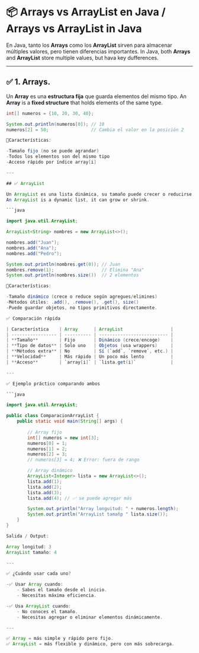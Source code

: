 # 📦 Arrays vs ArrayList en Java / Arrays vs ArrayList in Java

En Java, tanto los **Arrays** como los **ArrayList** sirven para almacenar múltiples valores, pero tienen diferencias importantes.
In Java, both **Arrays** and **ArrayList** store multiple values, but hava key dufferences.

---

##  ✅ 1. Arrays.

Un **Array** es una **estructura fija** que guarda elementos del mismo tipo.
An **Array** is a **fixed structure** that holds elements of the same type.

```java
int[] numeros = {10, 20, 30, 40};

System.out.println(numeros[0]); // 10
numeros[2] = 50;                // Cambia el valor en la posición 2

📌Características:

-Tamaño fijo (no se puede agrandar)
-Todos los elementos son del mismo tipo
-Acceso rápido por índice array[i]

---

## ✅ ArrayList

Un ArrayList es una lista dinámica, su tamaño puede crecer o reducirse.
An ArrayList is a dynamic list, it can grow or shrink.

```java

import java.util.ArrayList;

ArrayList<String> nombres = new ArrayList<>();

nombres.add("Juan");
nombres.add("Ana");
nombres.add("Pedro");

System.out.println(nombres.get(0)); // Juan
nombres.remove(1);                  // Elimina "Ana"
System.out.println(nombres.size())  // 2 elementos

📌Características:

-Tamaño dinámico (crece o reduce según agregues/elimines)
-Métodos útiles: .add(), .remove(), .get(), size()
-Puede guardar objetos, no tipos primitivos directamente.

✅ Comparación rápida

| Característica    | Array      | ArrayList                  |
| ----------------- | ---------- | -------------------------- |
| **Tamaño**        | Fijo       | Dinámico (crece/encoge)    |
| **Tipo de datos** | Solo uno   | Objetos (usa wrappers)     |
| **Métodos extra** | No         | Sí (`add`, `remove`, etc.) |
| **Velocidad**     | Más rápido | Un poco más lento          |
| **Acceso**        | `array[i]` | `lista.get(i)`             |

---

✅ Ejemplo práctico comparando ambos

```java

import java.util.ArrayList;

public class ComparacionArrayList {
    public static void main(String[] args) {
        
        // Array fijo
        int[] numeros = new int[3];
        numeros[0] = 1;
        numeros[1] = 2;
        numeros[2] = 3;
        // numeros[3] = 4; ❌ Error: fuera de rango

        // Array dinámico
        ArrayList<Integer> lista = new ArrayList<>();
        lista.add(1);
        lista.add(2);
        lista.add(3);
        lista.add(4); // ✅ se puede agregar más

        System.out.println("Array longuitud: " + numeros.length);
        System.out.println("ArrayList tamañp " lista.size());
    }
}

Salida / Output:

Array longitud: 3
ArrayList tamaño: 4

---

✅ ¿Cuándo usar cada uno?

-✅ Usar Array cuando:
    - Sabes el tamaño desde el inicio.
    - Necesitas máxima eficiencia.

-✅ Usa ArrayList cuando:
    - No conoces el tamaño.
    - Necesitas agregar o eliminar elementos dinámicamente.

---

✅ Array = más simple y rápido pero fijo.
✅ ArrayList = más flexible y dinámico, pero con más sobrecarga.
